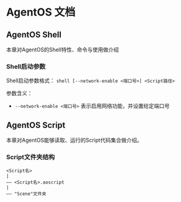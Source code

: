 # AgentOS 文档
## AgentOS Shell
本章对AgentOS的Shell特性、命令与使用做介绍
### Shell启动参数
Shell启动参数格式： `shell [--network-enable <端口号>] <Script路径>`

参数含义：
* `--network-enable <端口号>`  表示启用网络功能，并设置给定端口号
## AgentOS Script
本章对AgentOS能够读取、运行的Script代码集合做介绍。
### Script文件夹结构
```
<Script名>
|
—— <Script名>.aoscript
|
—— "Scene"文件夹
```